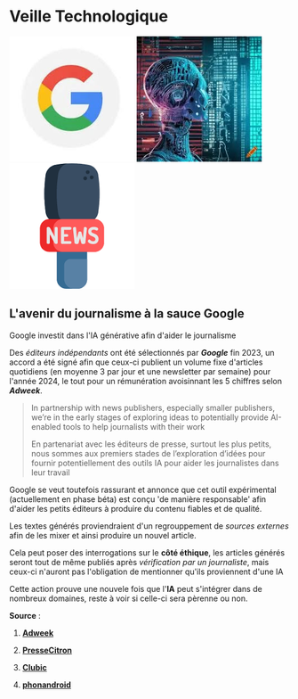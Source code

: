 # **Veille Technologique**

![Logo Google](https://github.com/LordForensics/wild/blob/main/google.jpeg) ![IA](https://github.com/LordForensics/wild/blob/main/ia.jpeg) ![News](https://github.com/LordForensics/wild/blob/main/journalism.png)

## L'avenir du journalisme à la sauce Google

Google investit dans l'IA générative afin d'aider le journalisme

Des *éditeurs indépendants* ont été sélectionnés par _**Google**_ fin 2023, un accord a été signé afin que ceux-ci publient un volume fixe d'articles quotidiens (en moyenne 3 par jour et une newsletter par semaine) pour l'année 2024, le tout pour un rémunération avoisinnant les 5 chiffres selon _**Adweek**_.

> In partnership with news publishers, especially smaller publishers, we’re in the early stages of exploring ideas to potentially provide AI-enabled tools to help journalists with their work
>
> En partenariat avec les éditeurs de presse, surtout les plus petits, nous sommes aux premiers stades de l’exploration d’idées pour fournir potentiellement des outils IA pour aider les journalistes dans leur travail

Google se veut toutefois rassurant et annonce que cet outil expérimental (actuellement en phase béta) est conçu 'de manière responsable' afin d'aider les petits éditeurs à produire du contenu fiables et de qualité.

Les textes générés proviendraient d'un regrouppement de _sources externes_ afin de les mixer et ainsi produire un nouvel article.

Cela peut poser des interrogations sur le **côté éthique**, les articles générés seront tout de même publiés après _vérification par un journaliste_, mais ceux-ci n'auront pas l'obligation de mentionner qu'ils proviennent d'une IA

Cette action prouve une nouvele fois que l'**IA** peut s'intégrer dans de nombreux domaines, reste à voir si celle-ci sera pèrenne ou non.

**Source** :

1. **[Adweek](https://www.adweek.com/media/google-paying-publishers-unreleased-gen-ai/)**

2. **[PresseCitron](https://www.presse-citron.net/lavenir-de-la-presse-google-injecte-des-milliers-dans-lia-pour-revolutionner-le-journalisme/)**

3. **[Clubic](https://www.clubic.com/actualite-520114-des-organes-de-presse-payes-par-google-pour-publier-des-articles-rediges-par-une-ia.html)**

4. **[phonandroid](https://www.phonandroid.com/ia-google-paye-des-editeurs-pour-ecrire-des-articles-avec-une-intelligence-artificielle.html)**

